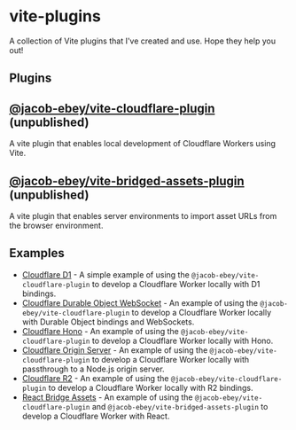 # vite-plugins

A collection of Vite plugins that I've created and use. Hope they help you out!

## Plugins

## [@jacob-ebey/vite-cloudflare-plugin](packages/vite-cloudflare/README.md) (unpublished)

A vite plugin that enables local development of Cloudflare Workers using Vite.

## [@jacob-ebey/vite-bridged-assets-plugin](packages/vite-bridged-assets/README.md) (unpublished)

A vite plugin that enables server environments to import asset URLs from the browser environment.

## Examples

- [Cloudflare D1](examples/d1/README.md) - A simple example of using the `@jacob-ebey/vite-cloudflare-plugin` to develop a Cloudflare Worker locally with D1 bindings.
- [Cloudflare Durable Object WebSocket](examples/durable-object-websocket/README.md) - An example of using the `@jacob-ebey/vite-cloudflare-plugin` to develop a Cloudflare Worker locally with Durable Object bindings and WebSockets.
- [Cloudflare Hono](examples/hono/README.md) - An example of using the `@jacob-ebey/vite-cloudflare-plugin` to develop a Cloudflare Worker locally with Hono.
- [Cloudflare Origin Server](examples/origin-server/README.md) - An example of using the `@jacob-ebey/vite-cloudflare-plugin` to develop a Cloudflare Worker locally with passthrough to a Node.js origin server.
- [Cloudflare R2](examples/r2/README.md) - An example of using the `@jacob-ebey/vite-cloudflare-plugin` to develop a Cloudflare Worker locally with R2 bindings.
- [React Bridge Assets](examples/react/README.md) - An example of using the `@jacob-ebey/vite-cloudflare-plugin` and `@jacob-ebey/vite-bridged-assets-plugin` to develop a Cloudflare Worker with React.

